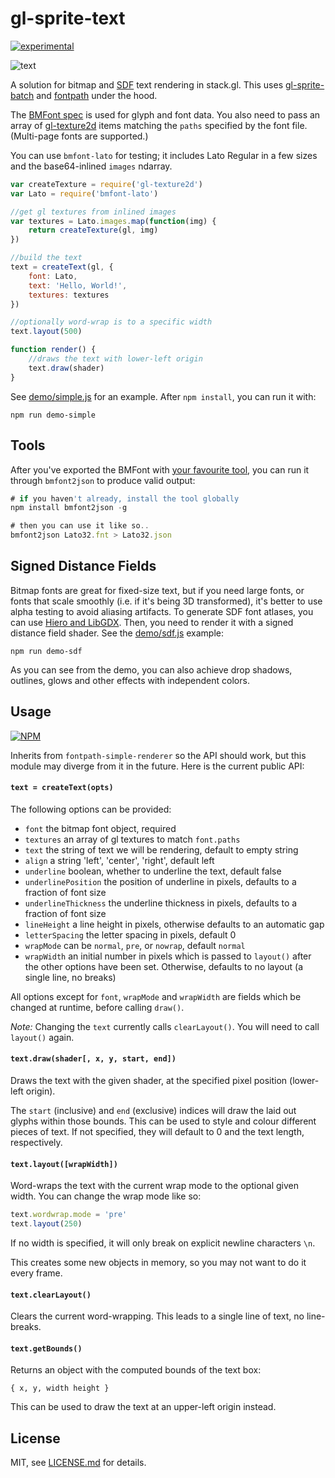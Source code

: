 # gl-sprite-text

[![experimental](http://badges.github.io/stability-badges/dist/experimental.svg)](http://github.com/badges/stability-badges)

![text](http://i.imgur.com/P5zUbNo.png)

A solution for bitmap and [SDF](http://www.valvesoftware.com/publications/2007/SIGGRAPH2007_AlphaTestedMagnification.pdf) text rendering in stack.gl. This uses [gl-sprite-batch](https://nodei.co/npm/gl-sprite-batch/) and [fontpath](https://www.npmjs.org/package/fontpath-simple-renderer) under the hood. 

The [BMFont spec](https://www.npmjs.org/package/bmfont2json) is used for glyph and font data. You also need to pass an array of [gl-texture2d](https://www.npmjs.org/package/gl-texture2d) items matching the `paths` specified by the font file. (Multi-page fonts are supported.)

You can use `bmfont-lato` for testing; it includes Lato Regular in a few sizes and the base64-inlined `images` ndarray.

```js
var createTexture = require('gl-texture2d')
var Lato = require('bmfont-lato')

//get gl textures from inlined images
var textures = Lato.images.map(function(img) {  
    return createTexture(gl, img) 
})

//build the text
text = createText(gl, {
    font: Lato,
    text: 'Hello, World!',
    textures: textures
})

//optionally word-wrap is to a specific width
text.layout(500)

function render() { 
    //draws the text with lower-left origin
    text.draw(shader)
}
```

See [demo/simple.js](demo/simple.js) for an example. After `npm install`, you can run it with:

```npm run demo-simple```

## Tools

After you've exported the BMFont with [your favourite tool](https://github.com/libgdx/libgdx/wiki/Hiero), you can run it through `bmfont2json` to produce valid output:

```js
# if you haven't already, install the tool globally
npm install bmfont2json -g

# then you can use it like so..
bmfont2json Lato32.fnt > Lato32.json
```

## Signed Distance Fields

Bitmap fonts are great for fixed-size text, but if you need large fonts, or fonts that scale smoothly (i.e. if it's being 3D transformed), it's better to use alpha testing to avoid aliasing artifacts. To generate SDF font atlases, you can use [Hiero and LibGDX](https://github.com/libgdx/libgdx/wiki/Distance-field-fonts). Then, you need to render it with a signed distance field shader. See the [demo/sdf.js](demo/sdf.js) example:

```npm run demo-sdf```

As you can see from the demo, you can also achieve drop shadows, outlines, glows and other effects with independent colors. 

## Usage

[![NPM](https://nodei.co/npm/gl-sprite-text.png)](https://nodei.co/npm/gl-sprite-text/)

Inherits from `fontpath-simple-renderer` so the API should work, but this module may diverge from it in the future. Here is the current public API:

#### `text = createText(opts)`

The following options can be provided:

- `font` the bitmap font object, required
- `textures` an array of gl textures to match `font.paths` 
- `text` the string of text we will be rendering, default to empty string
- `align` a string 'left', 'center', 'right', default left
- `underline` boolean, whether to underline the text, default false
- `underlinePosition` the position of underline in pixels, defaults to a fraction of font size
- `underlineThickness` the underline thickness in pixels, defaults to a fraction of font size
- `lineHeight` a line height in pixels, otherwise defaults to an automatic gap
- `letterSpacing` the letter spacing in pixels, default 0
- `wrapMode` can be `normal`, `pre`, or `nowrap`, default `normal`
- `wrapWidth` an initial number in pixels which is passed to `layout()` after the other options have been set. Otherwise, defaults to no layout (a single line, no breaks)

All options except for `font`, `wrapMode` and `wrapWidth` are fields which be changed at runtime, before calling `draw()`.

*Note:* Changing the `text` currently calls `clearLayout()`. You will need to call `layout()` again. 

#### `text.draw(shader[, x, y, start, end])`

Draws the text with the given shader, at the specified pixel position (lower-left origin). 

The `start` (inclusive) and `end` (exclusive) indices will draw the laid out glyphs within those bounds. This can be used to style and colour different pieces of text. If not specified, they will default to 0 and the text length, respectively.

#### `text.layout([wrapWidth])`

Word-wraps the text with the current wrap mode to the optional given width. You can change the wrap mode like so:

```js
text.wordwrap.mode = 'pre'
text.layout(250)
```

If no width is specified, it will only break on explicit newline characters `\n`.

This creates some new objects in memory, so you may not want to do it every frame. 

#### `text.clearLayout()`

Clears the current word-wrapping. This leads to a single line of text, no line-breaks. 

#### `text.getBounds()`

Returns an object with the computed bounds of the text box:

```{ x, y, width height }```

This can be used to draw the text at an upper-left origin instead.

## License

MIT, see [LICENSE.md](http://github.com/mattdesl/gl-sprite-text/blob/master/LICENSE.md) for details.